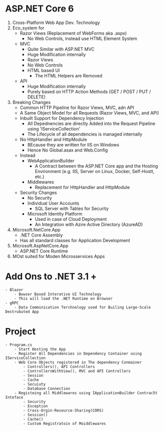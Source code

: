 ﻿# ASP.NET Core 6 

1. Cross-Platform Web App Dev. Technology
2. Eco_system for
	- Razor Views (Replacement of WebForms aka .aspx)
		- No Web Controls, instead use HTML Element System
	- MVC
		- Quite Similar with ASP.NET MVC
		- Huge Modification internally
		- Razor Views
		- No Web Controls
		- HTML based UI
			- The HTML Helpers are Removed
	- API
		- Huge Modification internally
		- Purely based on HTTP Action Methods (GET / POST / PUT / DELETE)
3. Breaking Changes
	- Common HTTP Pipeline for Razor Views, MVC, adn API
	- A Same Object Model for all Requests (Razor Views, MVC, and API)
	- Inbuilt Support for Dependency Injection
		- All Depednencies are directly Added into the Request Pipeline using 'IServiceCollection'
		- The Lifecycle of all dependencies is managed internally
	- No HttpHandler and HttpModule
		- BEcause they are written for IIS on Windows
		- Hence No Global.asax and Web.Config
	- Instead
		- WebApplicationBuilder
			- A Contract between the ASP.NET Core app and the Hosting Environment (e.g. IIS, Server on Linux, Docker, Self-Hostt, etc.)
		- Middlewares
			- Replacement for HttpHandler and HttpModule
	- Security Changes
		- No Security
		- Individual User Accounts
			- SQL Server with Tables for Security
		- Microsoft Identity Platform
			- Used in case of Cloud Deployment
			- An Integration with Azire Active Directory (AzureAD)
4. Microsoft.NetCore.App
	- .NET Core Assembly
	- Has all standard classes for Application Development
5. Microsoft.AspNetCore.App
	- ASP.NET Core Runtime
6. MOst suited for Moden Microsservices Apps

# Add Ons to .NET 3.1 +
	- Blazor
		- Bowser Based Interative UI Technology
		- This will load the .NET Runtime on Browser
	- gRPC
		- Data Comminication Terchnology used for Builing Large-Scale Destrubuted App 


# Project
	- Program.cs
		- Start Hosting the App
		- Register All Dependencies in Dependency Container using IServiceCollection
		- Web Core Objects registered in The dependency Conmainer
			- Controllers(), API Controllers
			- ControllersWithView(), MVC and API Controllers
			- Session
			- Cache
			- Secuiuty
			- Database Connection
		- Registeing all Middlewares using IApplicationBuilder Contrac5t Inteface
			- Security
			- Exception
			- Cross-Orgin-Resource-Sharing(CORS)
			- Session()
			- Cache()
			- Custom Registratoin of Moiddlewares

